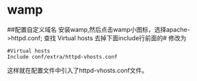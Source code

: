 # wamp

##配置自定义域名
安装wamp,然后点击wamp小图标，选择apache->httpd.conf;
查找 Virtual hosts  去掉下面include行前面的# 修改为
```
#Virtual hosts
Include conf/extra/httpd-vhosts.conf
```
这样就在配置文件中引入了httpd-vhosts.conf文件。
